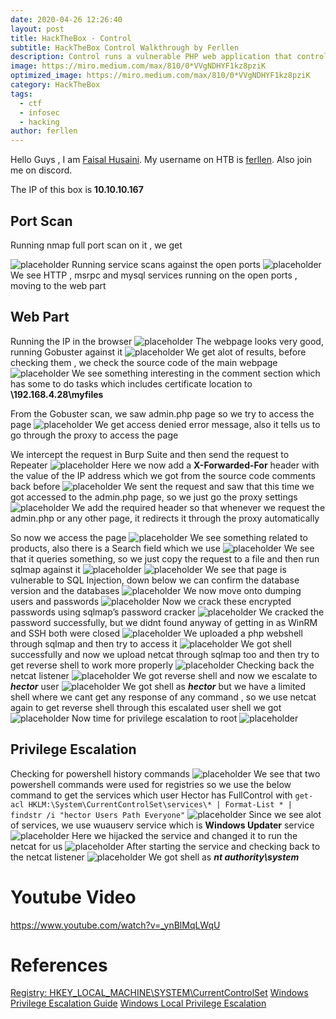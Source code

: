 ```yaml
---
date: 2020-04-26 12:26:40
layout: post
title: HackTheBox - Control
subtitle: HackTheBox Control Walkthrough by Ferllen
description: Control runs a vulnerable PHP web application that controls access to the admin page by checking the X-Forwarded-For HTTP header. By adding the X-Forwarded-For HTTP header with the right IP address we can access the admin page and exploit an SQL injection to write a webshell and get RCE. After pivoting to another user with the credentials found in the MySQL database, we get SYSTEM access by modifying an existing service configuration from the registry. 
image: https://miro.medium.com/max/810/0*VVgNDHYF1kz8pziK
optimized_image: https://miro.medium.com/max/810/0*VVgNDHYF1kz8pziK
category: HackTheBox
tags:
  - ctf
  - infosec
  - hacking
author: ferllen
---
```


Hello Guys , I am <a href="https://twitter.com/_kNgF">Faisal Husaini</a>. My username on HTB is <a href="https://www.hackthebox.eu/home/users/profile/7404">ferllen</a>. Also join me on discord.

The IP of this box is **10.10.10.167**

## Port Scan

Running nmap full port scan on it , we get

![placeholder](https://miro.medium.com/max/573/1*PBjKRxFLzWk3b2Fdwo3NeA.png "Large example image")
Running service scans against the open ports
![placeholder](https://miro.medium.com/max/810/1*YTyrUYDlE4hI-jpwL2HX6w.png "Large example image")
We see HTTP , msrpc and mysql services running on the open ports , moving to the web part

## Web Part

Running the IP in the browser
![placeholder](https://miro.medium.com/max/573/1*znXUj8Vjwg90-9N5dsK-ag.png "Large example image")
The webpage looks very good, running Gobuster against it
![placeholder](https://miro.medium.com/max/810/1*W0z6I1I2pcjq30Jf7gSfKg.png "Large example image")
We get alot of results, before checking them , we check the source code of the main webpage
![placeholder](https://miro.medium.com/max/573/1*BqolBlaj_TVfx-UgcIKCCw.png "Large example image")
We see something interesting in the comment section which has some to do tasks which includes certificate location to **\\192.168.4.28\myfiles**

From the Gobuster scan, we saw admin.php page so we try to access the page
![placeholder](https://miro.medium.com/max/573/1*pnSwvS0dd7nhkj4Fwm36xg.png "Large example image")
We get access denied error message, also it tells us to go through the proxy to access the page

We intercept the request in Burp Suite and then send the request to Repeater
![placeholder](https://miro.medium.com/max/810/1*RDQY6pguOCjSIrKZiCbkAg.png "Large example image")
Here we now add a **X-Forwarded-For** header with the value of the IP address which we got from the source code comments back before
![placeholder](https://miro.medium.com/max/810/1*6qtfQMovzuIUZR7v7lfHbQ.png "Large example image")
We sent the request and saw that this time we got accessed to the admin.php page, so we just go the proxy settings
![placeholder](https://miro.medium.com/max/810/1*jCksez1zZ6a0MCXQ62_bow.png "Large example image")
We add the required header so that whenever we request the admin.php or any other page, it redirects it through the proxy automatically

So now we access the page
![placeholder](https://miro.medium.com/max/810/1*7fIX2HXnS-OO4gyV7U20_Q.png "Large example image")
We see something related to products, also there is a Search field which we use
![placeholder](https://miro.medium.com/max/810/1*pUyTa7dlxOY6AXCilozgdQ.png "Large example image")
We see that it queries something, so we just copy the request to a file and then run sqlmap against it
![placeholder](https://miro.medium.com/max/810/1*-Zq7bdu2pRUYI89Tozha8Q.png "Large example image")
![placeholder](https://miro.medium.com/max/810/1*5Nk83PYj1D7y4zbKN9qFvA.png "Large example image")
We see that page is vulnerable to SQL Injection, down below we can confirm the database version and the databases
![placeholder](https://miro.medium.com/max/459/1*GYc8EdqS1rV8LoqX9SXeVg.png "Large example image")
We now move onto dumping users and passwords
![placeholder](https://miro.medium.com/max/810/1*tnuiEMOzKoP2kVUwdcg5JQ.png "Large example image")
Now we crack these encrypted passwords using sqlmap’s password cracker
![placeholder](https://miro.medium.com/max/573/1*BeOIL64qvCYQFzpXhlbt5A.png "Large example image")
We cracked the password successfully, but we didnt found anyway of getting in as WinRM and SSH both were closed
![placeholder](https://miro.medium.com/max/810/1*v3jclkAvZZCinuJRk5cauA.png "Large example image")
We uploaded a php webshell through sqlmap and then try to access it
![placeholder](https://miro.medium.com/max/494/1*F9SrX3uzOL-RRu8hciy6nw.png "Large example image")
We got shell successfully and now we upload netcat through sqlmap too and then try to get reverse shell to work more properly
![placeholder](https://miro.medium.com/max/810/1*rHvcBqekcgJPu8_YGMCsoA.png "Large example image")
Checking back the netcat listener
![placeholder](https://miro.medium.com/max/494/1*qZFAdZf6T_2Z4FWN4EVYnA.png "Large example image")
We got reverse shell and now we escalate to ***hector*** user
![placeholder](https://miro.medium.com/max/573/1*HgR7RI6201pm6KC9Z_DfXQ.png "Large example image")
We got shell as ***hector*** but we have a limited shell where we cant get any response of any command , so we use netcat again to get reverse shell through this escalated user shell we got
![placeholder](https://miro.medium.com/max/573/1*dBIfgqRKjdc60hGYjYJ9-A.png "Large example image")
Now time for privilege escalation to root
![placeholder](https://placehold.it/800x400 "Large example image")
## Privilege Escalation

Checking for powershell history commands
![placeholder](https://miro.medium.com/max/573/1*Uw12KPGfGnM6_3IoYy0WJw.png "Large example image")
We see that two powershell commands were used for registries so we use the below command to get the services which user Hector has FullControl with
`get-acl HKLM:\System\CurrentControlSet\services\* | Format-List * | findstr /i "hector Users Path Everyone"`
![placeholder](https://miro.medium.com/max/810/1*pKH6cdcpJcrzRcBTgebHow.png "Large example image")
Since we see alot of services, we use wuauserv service which is **Windows Updater** service
![placeholder](https://miro.medium.com/max/810/1*_I0crVKCf4nyVtommAdeGQ.png "Large example image")
Here we hijacked the service and changed it to run the netcat for us
![placeholder](https://miro.medium.com/max/494/1*UUobjJ4vpPN-AxQacQF6Wg.png "Large example image")
After starting the service and checking back to the netcat listener
![placeholder](https://miro.medium.com/max/494/1*7us7pUKeufCulxiUVMI3Kg.png "Large example image")
We got shell as ***nt authority\system***

# Youtube Video
https://www.youtube.com/watch?v=_ynBlMqLWqU

# References
<a href="https://renenyffenegger.ch/notes/Windows/registry/tree/HKEY_LOCAL_MACHINE/System/CurrentControlSet/index">Registry: HKEY_LOCAL_MACHINE\SYSTEM\CurrentControlSet</a>
<a href="https://www.absolomb.com/2018-01-26-Windows-Privilege-Escalation-Guide/">Windows Privilege Escalation Guide</a>
<a href="https://book.hacktricks.xyz/windows/windows-local-privilege-escalation">Windows Local Privilege Escalation</a>









